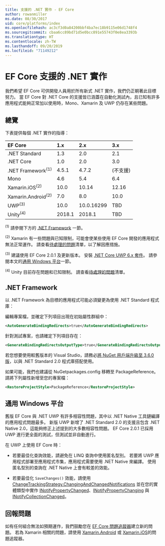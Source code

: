 ```yaml
---
title: 支援的 .NET 實作 - EF Core
author: rowanmiller
ms.date: 08/30/2017
uid: core/platforms/index
ms.openlocfilehash: ac3cf3d0a84200bbf4ba7ec18b9115e06d1748f4
ms.sourcegitcommit: cbaa6cc89bd71d5e0bcc891e55743f0e8ea3393b
ms.translationtype: HT
ms.contentlocale: zh-TW
ms.lasthandoff: 09/20/2019
ms.locfileid: "71149212"
---
```

# <a name="net-implementations-supported-by-ef-core"></a>EF Core 支援的 .NET 實作

我們希望 EF Core 可供開發人員用於所有新式 .NET 實作，我們仍正朝著此目標努力。 當 EF Core 對 .NET Core 的支援皆已涵蓋在自動化測試內，且已知有許多應用程式能夠正常加以使用時，Mono、Xamarin 及 UWP 仍存在某些問題。

## <a name="overview"></a>總覽

下表提供每個 .NET 實作的指導：

| EF Core                       | 1.x    | 2.x        | 3.x             |
|:------------------------------|:-------|:-----------|:----------------|
| .NET Standard                 | 1.3    | 2.0        | 2.1             |
| .NET Core                     | 1.0    | 2.0        | 3.0             |
| .NET Framework<sup>(1)</sup>  | 4.5.1  | 4.7.2      | (不支援) |
| Mono                          | 4.6    | 5.4        | 6.4             |
| Xamarin.iOS<sup>(2)</sup>     | 10.0   | 10.14      | 12.16           |
| Xamarin.Android<sup>(2)</sup> | 7.0    | 8.0        | 10.0            |
| UWP<sup>(3)</sup>             | 10.0   | 10.0.16299 | TBD             |
| Unity<sup>(4)</sup>           | 2018.1 | 2018.1     | TBD             |

<sup>(1)</sup> 請參閱下方的 [.NET Framework](#net-framework) 一節。

<sup>(2)</sup> Xamarin 有一些問題與已知限制，可能會使某些使用 EF Core 開發的應用程式無法正常運作。 請查看[待處理的問題](https://github.com/aspnet/entityframeworkCore/issues?q=is%3Aopen+is%3Aissue+label%3Aarea-xamarin)清單，以了解因應措施。

<sup>(3)</sup> 建議使用 EF Core 2.0.1 及更新版本。 安裝 [.NET Core UWP 6.x 套件](https://www.nuget.org/packages/Microsoft.NETCore.UniversalWindowsPlatform/)。 請參閱本文的[通用 Windows 平台](#universal-windows-platform)一節。

<sup>(4)</sup> Unity 目前存在問題和已知限制。 請查看[待處理的問題](https://github.com/aspnet/entityframeworkCore/issues?q=is%3Aopen+is%3Aissue+label%3Aarea-unity)清單。

## <a name="net-framework"></a>.NET Framework

以 .NET Framework 為目標的應用程式可能必須變更為使用 .NET Standard 程式庫：

編輯專案檔，並確定下列項目出現在初始屬性群組中：

``` xml
<AutoGenerateBindingRedirects>true</AutoGenerateBindingRedirects>
```

針對測試專案，也請確定下列項目存在：

``` xml
<GenerateBindingRedirectsOutputType>true</GenerateBindingRedirectsOutputType>
```

若您想要使用較舊版本的 Visual Studio，請務必[將 NuGet 用戶端升級至 3.6.0 版](https://www.nuget.org/downloads)，以與 .NET Standard 2.0 程式庫搭配使用。

如果可能，我們也建議從 NuGetpackages.config 移轉至 PackageReference。 請將下列屬性新增至您的專案檔：

``` xml
<RestoreProjectStyle>PackageReference</RestoreProjectStyle>
```

## <a name="universal-windows-platform"></a>通用 Windows 平台

舊版 EF Core 與 .NET UWP 有許多相容性問題，其中以 .NET Native 工具鏈編譯的應用程式問題最多。 新版 UWP 新增了 .NET Standard 2.0 的支援且包含 .NET Native 2.0，這能夠修正上述提到的大多數相容性問題。 EF Core 2.0.1 已採用 UWP 進行更全面的測試，但測試並非自動進行。

在 UWP 上使用 EF Core 時：

* 若要最佳化查詢效能，請避免在 LINQ 查詢中使用匿名型別。 若要將 UWP 應用程式部署至應用程式市集，應用程式需要使用 .NET Native 來編譯。 使用匿名型別的查詢在 .NET Native 上會有較差的效能。

* 若要最佳化 `SaveChanges()` 效能，請使用 [ChangeTrackingStrategy.ChangingAndChangedNotifications](/dotnet/api/microsoft.entityframeworkcore.changetrackingstrategy) 並在您的實體類型中實作 [INotifyPropertyChanged](https://msdn.microsoft.com/library/system.componentmodel.inotifypropertychanged.aspx)、[INotifyPropertyChanging](https://msdn.microsoft.com/library/system.componentmodel.inotifypropertychanging.aspx) 與 [INotifyCollectionChanged](https://msdn.microsoft.com/library/system.collections.specialized.inotifycollectionchanged.aspx)。

## <a name="report-issues"></a>回報問題

如有任何組合無法如預期運作，我們鼓勵您在 [EF Core 問題追蹤器](https://github.com/aspnet/entityframeworkcore/issues/new)建立新的問題。 若為 Xamarin 相關的問題，請使用 [Xamarin.Android](https://github.com/xamarin/xamarin-android/issues/new) 或 [Xamarin.iOS](https://github.com/xamarin/xamarin-macios/issues/new)的問題追蹤器。
